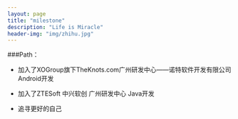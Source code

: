 ```yaml
---
layout: page
title: "milestone"
description: "Life is Miracle"
header-img: "img/zhihu.jpg"
---
```



###Path：


- 加入了XOGroup旗下TheKnots.com广州研发中心——诺特软件开发有限公司 Android开发

- 加入了ZTESoft 中兴软创 广州研发中心 Java开发

- 追寻更好的自己






